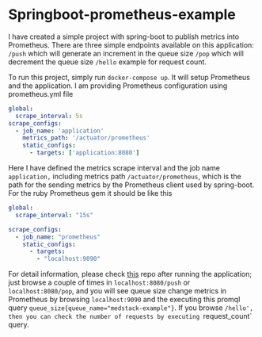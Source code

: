 # Springboot-prometheus-example

I have created a simple project with spring-boot to publish metrics into Prometheus. There are three simple endpoints available on this application:
`/push` which will generate an increment in the queue size
`/pop` which will decrement the queue size 
`/hello` example for request count. 

To run this project, simply run `docker-compose up`. It will setup Prometheus and the application. I am providing Prometheus configuration using prometheus.yml file
```yaml
global:
  scrape_interval: 5s
scrape_configs:
  - job_name: 'application'
    metrics_path: '/actuator/prometheus'
    static_configs:
      - targets: ['application:8080']
```
Here I have defined the metrics scrape interval and the job name `application,` including metrics path `/actuator/prometheus`, which is the path for the sending metrics by the Prometheus client used by spring-boot. For the ruby Prometheus gem it should be like this
```yaml
global:
  scrape_interval: "15s"

scrape_configs:
  - job_name: "prometheus"
    static_configs:
      - targets:
        - "localhost:9090"
```
For detail information, please check [this](https://github.com/prometheus/client_ruby) repo
after running the application; just browse a couple of times in `localhost:8080/push` or `localhost:8080/pop`, and you will see queue size change metrics in Prometheus
by browsing `localhost:9090` and the executing this promql query `queue_size{queue_name="medstack-example"}`. If you browse `/hello', then you can check the number of requests by executing `request_count` query. 
